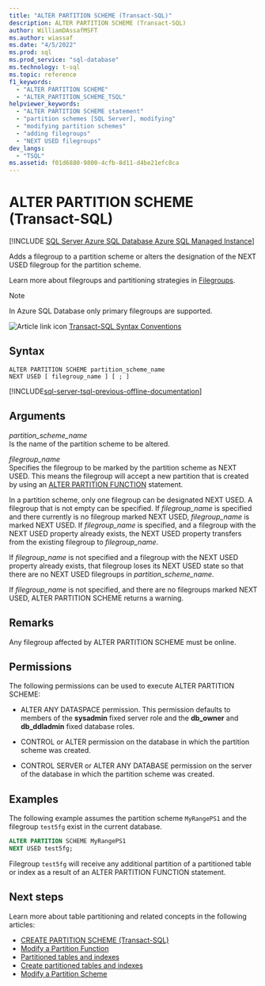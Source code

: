 ```yaml
---
title: "ALTER PARTITION SCHEME (Transact-SQL)"
description: ALTER PARTITION SCHEME (Transact-SQL)
author: WilliamDAssafMSFT
ms.author: wiassaf
ms.date: "4/5/2022"
ms.prod: sql
ms.prod_service: "sql-database"
ms.technology: t-sql
ms.topic: reference
f1_keywords:
  - "ALTER PARTITION SCHEME"
  - "ALTER_PARTITION_SCHEME_TSQL"
helpviewer_keywords:
  - "ALTER PARTITION SCHEME statement"
  - "partition schemes [SQL Server], modifying"
  - "modifying partition schemes"
  - "adding filegroups"
  - "NEXT USED filegroups"
dev_langs:
  - "TSQL"
ms.assetid: f01d6880-9800-4cfb-8d11-d4be21efc8ca
---
```

# ALTER PARTITION SCHEME (Transact-SQL)

[!INCLUDE [SQL Server Azure SQL Database Azure SQL Managed Instance](../../includes/applies-to-version/sql-asdb-asdbmi.md)]

Adds a filegroup to a partition scheme or alters the designation of the NEXT USED filegroup for the partition scheme.

Learn more about filegroups and partitioning strategies in [Filegroups](../../relational-databases/partitions/partitioned-tables-and-indexes.md#filegroups).

>[!NOTE]
>In Azure SQL Database only primary filegroups are supported.  
  
![Article link icon](../../database-engine/configure-windows/media/topic-link.gif "Article link icon") [Transact-SQL Syntax Conventions](../../t-sql/language-elements/transact-sql-syntax-conventions-transact-sql.md)  
  
## Syntax  
  
```syntaxsql
ALTER PARTITION SCHEME partition_scheme_name   
NEXT USED [ filegroup_name ] [ ; ]  
```  
  

[!INCLUDE[sql-server-tsql-previous-offline-documentation](../../includes/sql-server-tsql-previous-offline-documentation.md)]

## Arguments

*partition_scheme_name*  
Is the name of the partition scheme to be altered.  
  
*filegroup_name*  
Specifies the filegroup to be marked by the partition scheme as NEXT USED. This means the filegroup will accept a new partition that is created by using an [ALTER PARTITION FUNCTION](../../t-sql/statements/alter-partition-function-transact-sql.md) statement.  
  
In a partition scheme, only one filegroup can be designated NEXT USED. A filegroup that is not empty can be specified. If *filegroup_name* is specified and there currently is no filegroup marked NEXT USED, *filegroup_name* is marked NEXT USED. If *filegroup_name* is specified, and a filegroup with the NEXT USED property already exists, the NEXT USED property transfers from the existing filegroup to *filegroup_name*.  
  
If *filegroup_name* is not specified and a filegroup with the NEXT USED property already exists, that filegroup loses its NEXT USED state so that there are no NEXT USED filegroups in *partition_scheme_name*.  
  
If *filegroup_name* is not specified, and there are no filegroups marked NEXT USED, ALTER PARTITION SCHEME returns a warning.  
  
## Remarks  

Any filegroup affected by ALTER PARTITION SCHEME must be online.  
  
## Permissions  

The following permissions can be used to execute ALTER PARTITION SCHEME:  
  
-   ALTER ANY DATASPACE permission. This permission defaults to members of the **sysadmin** fixed server role and the **db_owner** and **db_ddladmin** fixed database roles.  
  
-   CONTROL or ALTER permission on the database in which the partition scheme was created.  
  
-   CONTROL SERVER or ALTER ANY DATABASE permission on the server of the database in which the partition scheme was created.  
  
## Examples  

The following example assumes the partition scheme `MyRangePS1` and the filegroup `test5fg` exist in the current database.  
  
```sql  
ALTER PARTITION SCHEME MyRangePS1  
NEXT USED test5fg;  
```  
  
Filegroup `test5fg` will receive any additional partition of a partitioned table or index as a result of an ALTER PARTITION FUNCTION statement.  
  
## Next steps

Learn more about table partitioning and related concepts in the following articles:

- [CREATE PARTITION SCHEME &#40;Transact-SQL&#41;](../../t-sql/statements/create-partition-scheme-transact-sql.md)
- [Modify a Partition Function](../../relational-databases/partitions/modify-a-partition-function.md)
- [Partitioned tables and indexes](../../relational-databases/partitions/partitioned-tables-and-indexes.md)
- [Create partitioned tables and indexes](../../relational-databases/partitions/create-partitioned-tables-and-indexes.md)
- [Modify a Partition Scheme](../../relational-databases/partitions/modify-a-partition-scheme.md)
